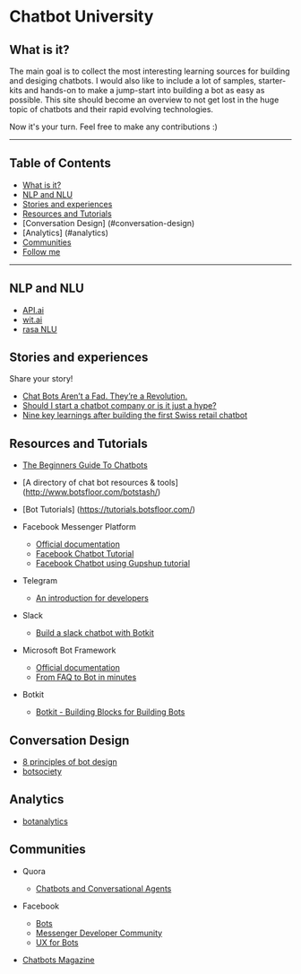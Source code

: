 # Chatbot University

## What is it?

The main goal is to collect the most interesting learning sources for building and desiging chatbots.
I would also like to include a lot of samples, starter-kits and hands-on to make a jump-start into building a bot as easy as possible.
This site should become an overview to not get lost in the huge topic of chatbots and their rapid evolving technologies.

Now it's your turn. Feel free to make any contributions :)

---

## Table of Contents

- [What is it?](#what-is-it)
- [NLP and NLU](#nlp-and-nlu)
- [Stories and experiences](#stories-and-experiences)
- [Resources and Tutorials](#resources-and-tutorials)
- [Conversation Design] (#conversation-design)
- [Analytics] (#analytics)
- [Communities](#communities)
- [Follow me](#follow-me)

---

## NLP and NLU

- [API.ai](https://api.ai/)
- [wit.ai](https://wit.ai/)
- [rasa NLU](https://github.com/golastmile/rasa_nlu)


## Stories and experiences
Share your story!

- [Chat Bots Aren’t a Fad. They’re a Revolution.](https://backchannel.com/the-chat-bot-revolution-is-upon-us-f3fa9e0b380#.6slfpy1st)
- [Should I start a chatbot company or is it just a hype?](https://www.quora.com/Should-I-start-a-chatbot-company-or-is-it-just-a-hype)
- [Nine key learnings after building the first Swiss retail chatbot](https://medium.com/valora-lab/nine-key-learnings-after-building-the-first-swiss-retail-chatbot-56a4cfd2291#.enjmgqdb0)


## Resources and Tutorials

- [The Beginners Guide To Chatbots](https://chatbotsmagazine.com/the-complete-beginner-s-guide-to-chatbots-8280b7b906ca#.v365j1gvu)
- [A directory of chat bot resources & tools] (http://www.botsfloor.com/botstash/)
- [Bot Tutorials] (https://tutorials.botsfloor.com/)

- Facebook Messenger Platform
    - [Official documentation](https://developers.facebook.com/docs/messenger-platform)
    - [Facebook Chatbot Tutorial](https://github.com/AdrianKrebs/facebook-chatbot-tutorial)
    - [Facebook Chatbot using Gupshup tutorial](https://github.com/Raniazy/messenger-facebook-bot-gupshup)
    
- Telegram
    - [An introduction for developers](https://core.telegram.org/bots)
    
- Slack 
    - [Build a slack chatbot with Botkit](https://github.com/Raniazy/tuto_slack_botkit_chatbot)    
    
- Microsoft Bot Framework 
    - [Official documentation](https://docs.botframework.com/en-us/faq/)    
    - [From FAQ to Bot in minutes](https://qnamaker.ai/)    

- Botkit 
    - [Botkit - Building Blocks for Building Bots](https://github.com/howdyai/botkit)


## Conversation Design

- [8 principles of bot design](https://medium.com/intercom-inside/8-principles-of-bot-design-51f03df1d84c#.dnpkiyvhi)
- [botsociety](https://botsociety.io/)


## Analytics

- [botanalytics](https://botanalytics.co)

## Communities
- Quora
    - [Chatbots and Conversational Agents](https://www.quora.com/topic/Chatbots-and-Conversational-Agents)

- Facebook
    - [Bots](https://www.facebook.com/groups/chatbot/)
    - [Messenger Developer Community](https://www.facebook.com/groups/messengerplatform/)
    - [UX for Bots](https://www.facebook.com/groups/uxforbots/)

- [Chatbots Magazine](https://chatbotsmagazine.com)

